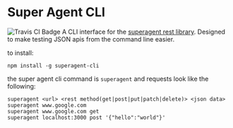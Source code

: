 Super Agent CLI
==================
<img src="https://travis-ci.org/toastynerd/superagent-cli.svg" alt="Travis CI Badge"></img>
A CLI interface for the <a href="https://github.com/visionmedia/superagent">superagent rest library</a>. 
Designed to make testing JSON apis from the command line easier.

to install:
```
npm install -g superagent-cli
```

the super agent cli command is `superagent` and requests look like the following:
```
superagent <url> <rest method(get|post|put|patch|delete)> <json data>
superagent www.google.com
superagent www.google.com get
superagent localhost:3000 post '{"hello":"world"}'
```
